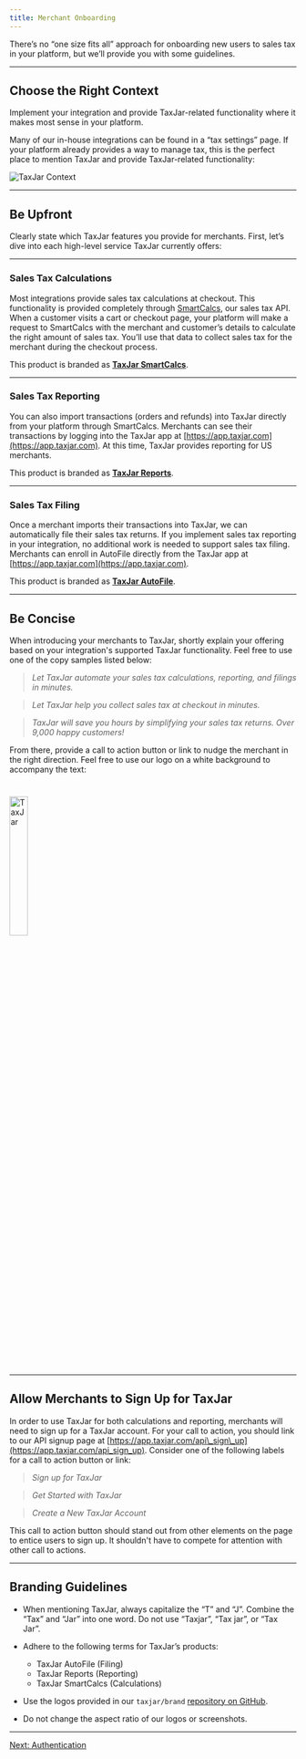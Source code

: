 ```yaml
---
title: Merchant Onboarding
---
```


There’s no “one size fits all” approach for onboarding new users to sales tax in your platform, but we’ll provide you with some guidelines.

---

## Choose the Right Context

Implement your integration and provide TaxJar-related functionality where it makes most sense in your platform.

Many of our in-house integrations can be found in a “tax settings” page. If your platform already provides a way to manage tax, this is the perfect place to mention TaxJar and provide TaxJar-related functionality:

![TaxJar Context](/images/guides/taxjar-context.png)

---

## Be Upfront

Clearly state which TaxJar features you provide for merchants. First, let’s dive into each high-level service TaxJar currently offers:

---

### Sales Tax Calculations

Most integrations provide sales tax calculations at checkout. This functionality is provided completely through [SmartCalcs](https://www.taxjar.com/smartcalcs/), our sales tax API. When a customer visits a cart or checkout page, your platform will make a request to SmartCalcs with the merchant and customer’s details to calculate the right amount of sales tax. You’ll use that data to collect sales tax for the merchant during the checkout process.

This product is branded as **[TaxJar SmartCalcs](https://www.taxjar.com/smartcalcs/)**.

---

### Sales Tax Reporting

You can also import transactions (orders and refunds) into TaxJar directly from your platform through SmartCalcs. Merchants can see their transactions by logging into the TaxJar app at [https://app.taxjar.com](https://app.taxjar.com). At this time, TaxJar provides reporting for US merchants.

This product is branded as **[TaxJar Reports](https://www.taxjar.com/sales-tax-reporting/)**.

---

### Sales Tax Filing

Once a merchant imports their transactions into TaxJar, we can automatically file their sales tax returns. If you implement sales tax reporting in your integration, no additional work is needed to support sales tax filing. Merchants can enroll in AutoFile directly from the TaxJar app at [https://app.taxjar.com](https://app.taxjar.com).

This product is branded as **[TaxJar AutoFile](https://www.taxjar.com/autofile/)**.

---

## Be Concise

When introducing your merchants to TaxJar, shortly explain your offering based on your integration's supported TaxJar functionality. Feel free to use one of the copy samples listed below:

> *Let TaxJar automate your sales tax calculations, reporting, and filings in minutes.*

> *Let TaxJar help you collect sales tax at checkout in minutes.*

> *TaxJar will save you hours by simplifying your sales tax returns. Over 9,000 happy customers!*

From there, provide a call to action button or link to nudge the merchant in the right direction. Feel free to use our logo on a white background to accompany the text:

<img src="/images/logo.svg" width="25%" alt="TaxJar" style="margin: 25px 0">

---

## Allow Merchants to Sign Up for TaxJar

In order to use TaxJar for both calculations and reporting, merchants will need to sign up for a TaxJar account. For your call to action, you should link to our API signup page at [https://app.taxjar.com/api\_sign\_up](https://app.taxjar.com/api_sign_up). Consider one of the following labels for a call to action button or link:

> *Sign up for TaxJar*

> *Get Started with TaxJar*

> *Create a New TaxJar Account*

This call to action button should stand out from other elements on the page to entice users to sign up. It shouldn't have to compete for attention with other call to actions.

---

## Branding Guidelines

* When mentioning TaxJar, always capitalize the “T” and “J”. Combine the “Tax” and “Jar” into one word. Do not use “Taxjar”, “Tax jar”, or “Tax Jar”.

* Adhere to the following terms for TaxJar’s products:
	* TaxJar AutoFile (Filing)
	* TaxJar Reports (Reporting)
	* TaxJar SmartCalcs (Calculations)

* Use the logos provided in our `taxjar/brand` [repository on GitHub](https://github.com/taxjar/brand).

* Do not change the aspect ratio of our logos or screenshots.

---

<a href="/integrations/authentication/" class="btn">Next: Authentication</a>
